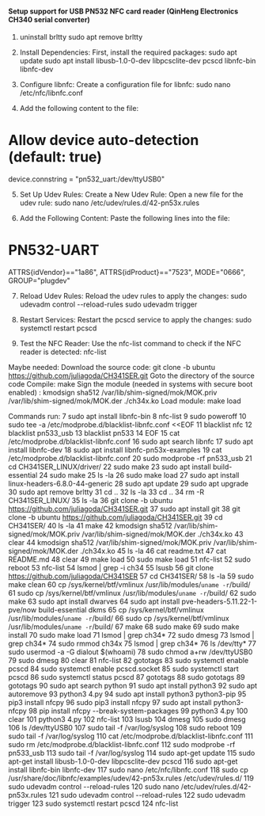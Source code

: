 #### Setup support for USB PN532 NFC card reader (QinHeng Electronics CH340 serial converter)

1.  uninstall brltty
sudo apt remove brltty

2.  Install Dependencies: First, install the required packages:
sudo apt update
sudo apt install libusb-1.0-0-dev libpcsclite-dev pcscd libnfc-bin libnfc-dev

3. Configure libnfc: Create a configuration file for libnfc:
sudo nano /etc/nfc/libnfc.conf

4. Add the following content to the file:
# Allow device auto-detection (default: true)
device.connstring = "pn532_uart:/dev/ttyUSB0"

5. Set Up Udev Rules:
Create a New Udev Rule: Open a new file for the udev rule:
sudo nano /etc/udev/rules.d/42-pn53x.rules

6. Add the Following Content: Paste the following lines into the file:
# PN532-UART
ATTRS{idVendor}=="1a86", ATTRS{idProduct}=="7523", MODE="0666", GROUP="plugdev"

7. Reload Udev Rules: Reload the udev rules to apply the changes:
sudo udevadm control --reload-rules
sudo udevadm trigger

8. Restart Services: Restart the pcscd service to apply the changes:
sudo systemctl restart pcscd

9. Test the NFC Reader: Use the nfc-list command to check if the NFC reader is detected:
nfc-list


Maybe needed:
Download the source code: git clone -b ubuntu https://github.com/juliagoda/CH341SER.git
Goto the directory of the source code
Compile: make
Sign the module (needed in systems with secure boot enabled) : kmodsign sha512 /var/lib/shim-signed/mok/MOK.priv /var/lib/shim-signed/mok/MOK.der ./ch34x.ko
Load module: make load




Commands run:
    7  sudo apt install libnfc-bin
    8  nfc-list
    9  sudo poweroff
   10  sudo tee -a /etc/modprobe.d/blacklist-libnfc.conf <<EOF
   11  blacklist nfc
   12  blacklist pn533_usb
   13  blacklist pn533
   14  EOF
   15  cat /etc/modprobe.d/blacklist-libnfc.conf
   16  sudo apt search libnfc
   17  sudo apt install libnfc-dev
   18  sudo apt install libnfc-pn53x-examples
   19  cat /etc/modprobe.d/blacklist-libnfc.conf
   20  sudo modprobe -rf pn533_usb
   21  cd CH341SER_LINUX/driver/
   22  sudo make
   23  sudo apt install build-essential
   24  sudo make
   25  ls -la
   26  sudo make load
   27  sudo apt install linux-headers-6.8.0-44-generic
   28  sudo apt update
   29  sudo apt upgrade
   30  sudo apt remove brltty
   31  cd ..
   32  ls -la
   33  cd ..
   34  rm -R CH341SER_LINUX/
   35  ls -la
   36  git clone -b ubuntu https://github.com/juliagoda/CH341SER.git
   37  sudo apt install git
   38  git clone -b ubuntu https://github.com/juliagoda/CH341SER.git
   39  cd CH341SER/
   40  ls -la
   41  make
   42  kmodsign sha512 /var/lib/shim-signed/mok/MOK.priv /var/lib/shim-signed/mok/MOK.der ./ch34x.ko
   43  clear
   44  kmodsign sha512 /var/lib/shim-signed/mok/MOK.priv /var/lib/shim-signed/mok/MOK.der ./ch34x.ko
   45  ls -la
   46  cat readme.txt
   47  cat README.md
   48  clear
   49  make load
   50  sudo make load
   51  nfc-list
   52  sudo reboot
   53  nfc-list
   54  lsmod | grep -i ch34
   55  lsusb
   56  git clone https://github.com/juliagoda/CH341SER
   57  cd CH341SER/
   58  ls -la
   59  sudo make clean
   60  cp /sys/kernel/btf/vmlinux /usr/lib/modules/`uname -r`/build/
   61  sudo cp /sys/kernel/btf/vmlinux /usr/lib/modules/`uname -r`/build/
   62  sudo make
   63  sudo apt install dwarves
   64  sudo apt install pve-headers-5.11.22-1-pve/now build-essential dkms
   65  cp /sys/kernel/btf/vmlinux /usr/lib/modules/`uname -r`/build/
   66  sudo cp /sys/kernel/btf/vmlinux /usr/lib/modules/`uname -r`/build/
   67  make
   68  sudo make
   69  sudo make install
   70  sudo make load
   71  lsmod | grep ch34*
   72  sudo dmesg
   73  lsmod | grep ch34*
   74  sudo rmmod ch34x
   75  lsmod | grep ch34*
   76  ls /dev/tty*
   77  sudo usermod -a -G dialout $(whoami)
   78  sudo chmod a+rw /dev/ttyUSB0
   79  sudo dmesg
   80  clear
   81  nfc-list
   82  gototags
   83  sudo systemctl enable pcscd
   84  sudo systemctl enable pcscd.socket
   85  sudo systemctl start pcscd
   86  sudo systemctl status pcscd
   87  gototags
   88  sudo gototags
   89  gototags
   90  sudo apt search python
   91  sudo apt install python3
   92  sudo apt autoremove
   93  python3 4.py
   94  sudo apt install python3 python3-pip
   95  pip3 install nfcpy
   96  sudo pip3 install nfcpy
   97  sudo apt install python3-nfcpy
   98  pip install nfcpy --break-system-packages
   99  python3 4.py
  100  clear
  101  python3 4.py
  102  nfc-list
  103  lsusb
  104  dmesg
  105  sudo dmesg
  106  ls /dev/ttyUSB0
  107  sudo tail -f /var/log/syslog
  108  sudo reboot
  109  sudo tail -f /var/log/syslog
  110  cat /etc/modprobe.d/blacklist-libnfc.conf
  111  sudo rm /etc/modprobe.d/blacklist-libnfc.conf
  112  sudo modprobe -rf pn533_usb
  113  sudo tail -f /var/log/syslog
  114  sudo apt-get update
  115  sudo apt-get install libusb-1.0-0-dev libpcsclite-dev pcscd
  116  sudo apt-get install libnfc-bin libnfc-dev
  117  sudo nano /etc/nfc/libnfc.conf
  118  sudo cp /usr/share/doc/libnfc/examples/udev/42-pn53x.rules /etc/udev/rules.d/
  119  sudo udevadm control --reload-rules
  120  sudo nano /etc/udev/rules.d/42-pn53x.rules
  121  sudo udevadm control --reload-rules
  122  sudo udevadm trigger
  123  sudo systemctl restart pcscd
  124  nfc-list
  